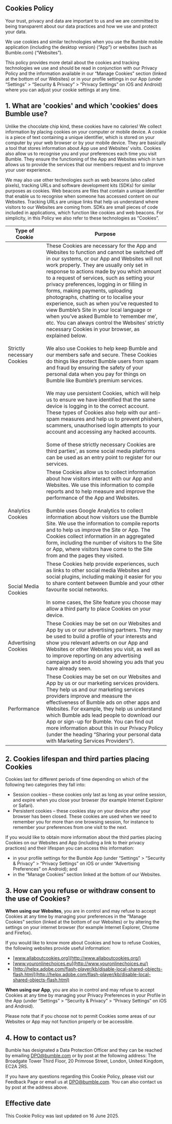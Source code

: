 Cookies Policy
--------------

Your trust, privacy and data are important to us and we are committed to being transparent about our data practices and how we use and protect your data.

We use cookies and similar technologies when you use the Bumble mobile application (including the desktop version) (“App”) or websites (such as Bumble.com) (“Websites”).

This policy provides more detail about the cookies and tracking technologies we use and should be read in conjunction with our Privacy Policy and the information available in our “Manage Cookies” section (linked at the bottom of our Websites) or in your profile settings in our App (under “Settings” > “Security & Privacy” > “Privacy Settings” on iOS and Android) where you can adjust your cookie settings at any time.

1\. What are 'cookies' and which 'cookies' does Bumble use?
-----------------------------------------------------------

Unlike the chocolate chip kind, these cookies have no calories! We collect information by placing cookies on your computer or mobile device. A cookie is a piece of text containing a unique identifier, which is stored on your computer by your web browser or by your mobile device. They are basically a tool that stores information about App use and Websites’ visits. Cookies also allow us to recognise you and your preferences each time you visit Bumble. They ensure the functioning of the App and Websites which in turn allows us to provide the services that our members request and to improve your user experience.

We may also use other technologies such as web beacons (also called pixels), tracking URLs and software development kits (SDKs) for similar purposes as cookies. Web beacons are files that contain a unique identifier that enable us to recognise when someone has accessed content on our Websites. Tracking URLs are unique links that help us understand where visitors to our Websites are coming from. SDKs are small pieces of code included in applications, which function like cookies and web beacons. For simplicity, in this Policy we also refer to these technologies as “Cookies”.

| Type of Cookie | Purpose |
| --- | --- |
| Strictly necessary Cookies | These Cookies are necessary for the App and Websites to function and cannot be switched off in our systems, or our App and Websites will not work properly. They are usually only set in response to actions made by you which amount to a request of services, such as setting your privacy preferences, logging in or filling in forms, making payments, uploading photographs, chatting or to localise your experience, such as when you’ve requested to view Bumble’s Site in your local language or when you’ve asked Bumble to ‘remember me’, etc. You can always control the Websites’ strictly necessary Cookies in your browser, as explained below.<br><br>We also use Cookies to help keep Bumble and our members safe and secure. These Cookies do things like protect Bumble users from spam and fraud by ensuring the safety of your personal data when you pay for things on Bumble like Bumble’s premium services.<br><br>We may use persistent Cookies, which will help us to ensure we have identified that the same device is logging in to the correct account. These types of Cookies also help with our anti-spam measures and help us to prevent phishers, scammers, unauthorised login attempts to your account and accessing any hacked accounts.<br><br>Some of these strictly necessary Cookies are third parties’, as some social media platforms can be used as an entry point to register for our services. |
| Analytics Cookies | These Cookies allow us to collect information about how visitors interact with our App and Websites. We use this information to compile reports and to help measure and improve the performance of the App and Websites.<br><br>Bumble uses Google Analytics to collect information about how visitors use the Bumble Site. We use the information to compile reports and to help us improve the Site or App. The Cookies collect information in an aggregated form, including the number of visitors to the Site or App, where visitors have come to the Site from and the pages they visited. |
| Social Media Cookies | These Cookies help provide experiences, such as links to other social media Websites and social plugins, including making it easier for you to share content between Bumble and your other favourite social networks.<br><br>In some cases, the Site feature you choose may allow a third party to place Cookies on your device. |
| Advertising Cookies | These Cookies may be set on our Websites and App by us or our advertising partners. They may be used to build a profile of your interests and show you relevant adverts on our App and Websites or other Websites you visit, as well as to improve reporting on any advertising campaign and to avoid showing you ads that you have already seen. |
| Performance | These Cookies may be set on our Websites and App by us or our marketing services providers. They help us and our marketing services providers improve and measure the effectiveness of Bumble ads on other apps and Websites. For example, they help us understand which Bumble ads lead people to download our App or sign-up for Bumble. You can find out more information about this in our Privacy Policy (under the heading “Sharing your personal data with Marketing Services Providers”). |

2\. Cookies lifespan and third parties placing Cookies
------------------------------------------------------

Cookies last for different periods of time depending on which of the following two categories they fall into:

* Session cookies – these cookies only last as long as your online session, and expire when you close your browser (for example Internet Explorer or Safari).
* Persistent cookies – these cookies stay on your device after your browser has been closed. These cookies are used when we need to remember you for more than one browsing session, for instance to remember your preferences from one visit to the next.

If you would like to obtain more information about the third parties placing Cookies on our Websites and App (including a link to their privacy practices) and their lifespan you can access this information:

* in your profile settings for the Bumble App (under “Settings” > “Security & Privacy” > “Privacy Settings” on iOS or under “Advertising Preferences” on Android); and
* in the “Manage Cookies” section linked at the bottom of our Websites.

3\. How can you refuse or withdraw consent to the use of Cookies?
-----------------------------------------------------------------

**When using our Websites**, you are in control and may refuse to accept Cookies at any time by managing your preferences in the “Manage Cookies” section (linked at the bottom of our Websites) or by altering the settings on your internet browser (for example Internet Explorer, Chrome and Firefox).

If you would like to know more about Cookies and how to refuse Cookies, the following websites provide useful information:

* [www.allaboutcookies.org](http://www.allaboutcookies.org/)
* [www.youronlinechoices.eu](http://www.youronlinechoices.eu/)
* [http://helpx.adobe.com/flash-player/kb/disable-local-shared-objects-flash.html](http://helpx.adobe.com/flash-player/kb/disable-local-shared-objects-flash.html)

**When using our App**, you are also in control and may refuse to accept Cookies at any time by managing your Privacy Preferences in your Profile in the App (under “Settings” > “Security & Privacy” > “Privacy Settings” on iOS and Android).

Please note that if you choose not to permit Cookies some areas of our Websites or App may not function properly or be accessible.

4\. How to contact us?
----------------------

Bumble has designated a Data Protection Officer and they can be reached by emailing DPO@bumble.com or by post at the following address: The Broadgate Tower Third Floor, 20 Primrose Street, London, United Kingdom, EC2A 2RS.

If you have any questions regarding this Cookie Policy, please visit our Feedback Page or email us at DPO@bumble.com. You can also contact us by post at the address above.

Effective date
--------------

This Cookie Policy was last updated on 16 June 2025.